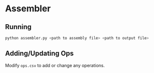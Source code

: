 # Assembler

## Running
```bash
python assembler.py <path to assembly file> <path to output file>
```

## Adding/Updating Ops 
Modify `ops.csv` to add or change any operations.
